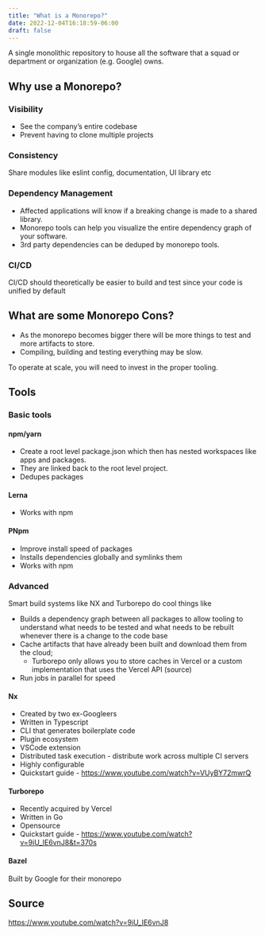 ```yaml
---
title: "What is a Monorepo?"
date: 2022-12-04T16:18:59-06:00
draft: false
---
```


A single monolithic repository to house all the software that a squad or department or organization (e.g. Google) owns.

## Why use a Monorepo?

### Visibility

* See the company’s entire codebase
* Prevent having to clone multiple projects

### Consistency

Share modules like eslint config, documentation, UI library etc

### Dependency Management

* Affected applications will know if a breaking change is made to a shared library.
* Monorepo tools can help you visualize the entire dependency graph of your software.
* 3rd party dependencies can be deduped by monorepo tools.

### CI/CD

CI/CD should theoretically be easier to build and test since your code is unified by default

## What are some Monorepo Cons?

* As the monorepo becomes bigger there will be more things to test and more artifacts to store.
* Compiling, building and testing everything may be slow.

To operate at scale, you will need to invest in the proper tooling.

## Tools

### Basic tools

#### npm/yarn

* Create a root level package.json which then has nested workspaces like apps and packages.
* They are linked back to the root level project.
* Dedupes packages

#### Lerna

* Works with npm

#### PNpm

* Improve install speed of packages
* Installs dependencies globally and symlinks them
* Works with npm

### Advanced

Smart build systems like NX and Turborepo do cool things like

* Builds a dependency graph between all packages to allow tooling to understand what needs to be tested and what needs to be rebuilt whenever there is a change to the code base
* Cache artifacts that have already been built and download them from the cloud;
  * Turborepo only allows you to store caches in Vercel or a custom implementation that uses the Vercel API (source)
* Run jobs in parallel for speed

#### Nx

* Created by two ex-Googleers
* Written in Typescript
* CLI that generates boilerplate code
* Plugin ecosystem
* VSCode extension
* Distributed task execution - distribute work across multiple CI servers
* Highly configurable
* Quickstart guide - <https://www.youtube.com/watch?v=VUyBY72mwrQ>

#### Turborepo

* Recently acquired by Vercel
* Written in Go
* Opensource
* Quickstart guide - <https://www.youtube.com/watch?v=9iU_IE6vnJ8&t=370s>

#### Bazel

Built by Google for their monorepo

## Source

<https://www.youtube.com/watch?v=9iU_IE6vnJ8>
